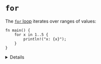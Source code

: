 # `for`

The [`for` loop](https://doc.rust-lang.org/std/keyword.for.html) iterates over
ranges of values:

```rust,editable
fn main() {
    for x in 1..5 {
        println!("x: {x}");
    }
}
```

<details>

- We will discuss iteration later; for now, just stick to range expressions.
- Note that the `for` loop only iterates to `4`. Show the `1..=5` syntax for an
  inclusive range.

</details>
